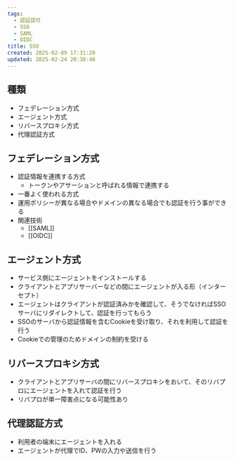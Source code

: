 ```yaml
---
tags:
  - 認証認可
  - SSO
  - SAML
  - OIDC
title: SSO
created: 2025-02-09 17:31:20
updated: 2025-02-24 20:38:48
---
```

## 種類
- フェデレーション方式
- エージェント方式
- リバースプロキシ方式
- 代理認証方式

## フェデレーション方式
- 認証情報を連携する方式
	- トークンやアサーションと呼ばれる情報で連携する
- 一番よく使われる方式
- 運用ポリシーが異なる場合やドメインの異なる場合でも認証を行う事ができる
- 関連技術
	- [[SAML]]
	- [[OIDC]]

## エージェント方式
- サービス側にエージェントをインストールする
- クライアントとアプリサーバーなどの間にエージェントが入る形（インターセプト）
- エージェントはクライアントが認証済みかを確認して、そうでなければSSOサーバにリダイレクトして、認証を行ってもらう
- SSOのサーバから認証情報を含むCookieを受け取り、それを利用して認証を行う
- Cookieでの管理のためドメインの制約を受ける

## リバースプロキシ方式
- クライアントとアプリサーバの間にリバースプロキシをおいて、そのリバプロにエージェントを入れて認証を行う
- リバプロが単一障害点になる可能性あり

## 代理認証方式
- 利用者の端末にエージェントを入れる
- エージェントが代理でID、PWの入力や送信を行う